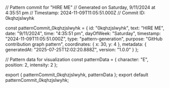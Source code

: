 // Pattern commit for "HIRE ME"
// Generated on Saturday, 9/11/2024 at 4:35:51 pm
// Timestamp: 2024-11-09T11:05:51.000Z
// Commit ID: 0kqhzjslwyhk

const patternCommit_0kqhzjslwyhk = {
  id: "0kqhzjslwyhk",
  text: "HIRE ME",
  date: "9/11/2024",
  time: "4:35:51 pm",
  dayOfWeek: "Saturday",
  timestamp: "2024-11-09T11:05:51.000Z",
  type: "pattern-generation",
  purpose: "GitHub contribution graph pattern",
  coordinates: {
    x: 30,
    y: 4
  },
  metadata: {
    generatedAt: "2025-07-25T12:02:20.888Z",
    version: "1.0.0"
  }
};

// Pattern data for visualization
const patternData = {
  character: "E",
  position: 2,
  intensity: 2
};

export { patternCommit_0kqhzjslwyhk, patternData };
export default patternCommit_0kqhzjslwyhk;
